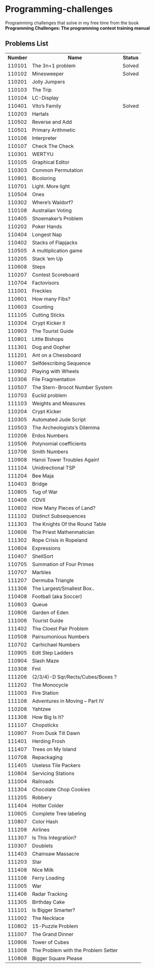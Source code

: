 Programming-challenges
======================
Programming challenges that solve in my free time from the book **Programming Challenges: The programming contest training manual**

Problems List
--------

<table>
   <tr>
      <th>Number</th>
      <th>Name</th>
      <th>Status</th>
   </tr>
   <tr>
      <td>110101</td>
      <td>The 3n+1 problem</td>
      <td>Solved</td>
   </tr>
   <tr>
      <td>110102</td>
      <td>Minesweeper</td>
      <td>Solved</td>
   </tr>
   <tr>
      <td>110201</td>
      <td>Jolly Jumpers</td>
      <td></td>
   </tr>
   <tr>
      <td>110103</td>
      <td>The Trip</td>
      <td></td>
   </tr>
   <tr>
      <td>110104</td>
      <td>LC-Display</td>
      <td></td>
   </tr>
   <tr>
      <td>110401</td>
      <td>Vito’s Family</td>
      <td>Solved</td>
   </tr>
   <tr>
      <td>110203</td>
      <td>Hartals</td>
      <td></td>
   </tr>
   <tr>
      <td>110502</td>
      <td>Reverse and Add</td>
      <td></td>
   </tr>
   <tr>
      <td>110501</td>
      <td>Primary Arithmetic</td>
      <td></td>
   </tr>
   <tr>
      <td>110106</td>
      <td>Interpreter</td>
      <td></td>
   </tr>
   <tr>
      <td>110107</td>
      <td>Check The Check</td>
      <td></td>
   </tr>
   <tr>
      <td>110301</td>
      <td>WERTYU</td>
      <td></td>
   </tr>
   <tr>
      <td>110105</td>
      <td>Graphical Editor</td>
      <td></td>
   </tr>
   <tr>
      <td>110303</td>
      <td>Common Permutation</td>
      <td></td>
   </tr>
   <tr>
      <td>110901</td>
      <td>Bicoloring</td>
      <td></td>
   </tr>
   <tr>
      <td>110701</td>
      <td>Light. More light</td>
      <td></td>
   </tr>
   <tr>
      <td>110504</td>
      <td>Ones</td>
      <td></td>
   </tr>
   <tr>
      <td>110302</td>
      <td>Where’s Waldorf?</td>
      <td></td>
   </tr>
   <tr>
      <td>110108</td>
      <td>Australian Voting</td>
      <td></td>
   </tr>
   <tr>
      <td>110405</td>
      <td>Shoemaker’s Problem</td>
      <td></td>
   </tr>
   <tr>
      <td>110202</td>
      <td>Poker Hands</td>
      <td></td>
   </tr>
   <tr>
      <td>110404</td>
      <td>Longest Nap</td>
      <td></td>
   </tr>
   <tr>
      <td>110402</td>
      <td>Stacks of Flapjacks</td>
      <td></td>
   </tr>
   <tr>
      <td>110505</td>
      <td>A multiplication game</td>
      <td></td>
   </tr>
   <tr>
      <td>110205</td>
      <td>Stack ‘em Up</td>
      <td></td>
   </tr>
   <tr>
      <td>110608</td>
      <td>Steps</td>
      <td></td>
   </tr>
   <tr>
      <td>110207</td>
      <td>Contest Scoreboard</td>
      <td></td>
   </tr>
   <tr>
      <td>110704</td>
      <td>Factovisors</td>
      <td></td>
   </tr>
   <tr>
      <td>111001</td>
      <td>Freckles</td>
      <td></td>
   </tr>
   <tr>
      <td>110601</td>
      <td>How many Fibs?</td>
      <td></td>
   </tr>
   <tr>
      <td>110603</td>
      <td>Counting</td>
      <td></td>
   </tr>
   <tr>
      <td>111105</td>
      <td>Cutting Sticks</td>
      <td></td>
   </tr>
   <tr>
      <td>110304</td>
      <td>Crypt Kicker II</td>
      <td></td>
   </tr>
   <tr>
      <td>110903</td>
      <td>The Tourist Guide</td>
      <td></td>
   </tr>
   <tr>
      <td>110801</td>
      <td>Little Bishops</td>
      <td></td>
   </tr>
   <tr>
      <td>111301</td>
      <td>Dog and Gopher</td>
      <td></td>
   </tr>
   <tr>
      <td>111201</td>
      <td>Ant on a Chessboard</td>
      <td></td>
   </tr>
   <tr>
      <td>110607</td>
      <td>Selfdescribing Sequence</td>
      <td></td>
   </tr>
   <tr>
      <td>110902</td>
      <td>Playing with Wheels</td>
      <td></td>
   </tr>
   <tr>
      <td>110306</td>
      <td>File Fragmentation</td>
      <td></td>
   </tr>
   <tr>
      <td>110507</td>
      <td>The Stern-Brocot Number System</td>
      <td></td>
   </tr>
   <tr>
      <td>110703</td>
      <td>Euclid problem</td>
      <td></td>
   </tr>
   <tr>
      <td>111103</td>
      <td>Weights and Measures</td>
      <td></td>
   </tr>
   <tr>
      <td>110204</td>
      <td>Crypt Kicker</td>
      <td></td>
   </tr>
   <tr>
      <td>110305</td>
      <td>Automated Jude Script</td>
      <td></td>
   </tr>
   <tr>
      <td>110503</td>
      <td>The Archeologists’s Dilemma</td>
      <td></td>
   </tr>
   <tr>
      <td>110206</td>
      <td>Erdos Numbers</td>
      <td></td>
   </tr>
   <tr>
      <td>110506</td>
      <td>Polynomial coefficients</td>
      <td></td>
   </tr>
   <tr>
      <td>110706</td>
      <td>Smith Numbers</td>
      <td></td>
   </tr>
   <tr>
      <td>110908</td>
      <td>Hanoi Tower Troubles Again!</td>
      <td></td>
   </tr>
   <tr>
      <td>111104</td>
      <td>Unidirectional TSP</td>
      <td></td>
   </tr>
   <tr>
      <td>111204</td>
      <td>Bee Maja</td>
      <td></td>
   </tr>
   <tr>
      <td>110403</td>
      <td>Bridge</td>
      <td></td>
   </tr>
   <tr>
      <td>110805</td>
      <td>Tug of War</td>
      <td></td>
   </tr>
   <tr>
      <td>110406</td>
      <td>CDVII</td>
      <td></td>
   </tr>
   <tr>
      <td>110602</td>
      <td>How Many Pieces of Land?</td>
      <td></td>
   </tr>
   <tr>
      <td>111102</td>
      <td>Distinct Subsequences</td>
      <td></td>
   </tr>
   <tr>
      <td>111303</td>
      <td>The Knights Of the Round Table</td>
      <td></td>
   </tr>
   <tr>
      <td>110606</td>
      <td>The Priest Mathenmatician</td>
      <td></td>
   </tr>
   <tr>
      <td>111302</td>
      <td>Rope Crisis in Ropeland</td>
      <td></td>
   </tr>
   <tr>
      <td>110604</td>
      <td>Expressions</td>
      <td></td>
   </tr>
   <tr>
      <td>110407</td>
      <td>ShellSort</td>
      <td></td>
   </tr>
   <tr>
      <td>110705</td>
      <td>Summation of Four Primes</td>
      <td></td>
   </tr>
   <tr>
      <td>110707</td>
      <td>Marbles</td>
      <td></td>
   </tr>
   <tr>
      <td>111207</td>
      <td>Dermuba Triangle</td>
      <td></td>
   </tr>
   <tr>
      <td>111306</td>
      <td>The Largest/Smallest Box..</td>
      <td></td>
   </tr>
   <tr>
      <td>110408</td>
      <td>Football (aka Soccer)</td>
      <td></td>
   </tr>
   <tr>
      <td>110803</td>
      <td>Queue</td>
      <td></td>
   </tr>
   <tr>
      <td>110806</td>
      <td>Garden of Eden</td>
      <td></td>
   </tr>
   <tr>
      <td>111006</td>
      <td>Tourist Guide</td>
      <td></td>
   </tr>
   <tr>
      <td>111402</td>
      <td>The Cloest Pair Problem</td>
      <td></td>
   </tr>
   <tr>
      <td>110508</td>
      <td>Pairsumonious Numbers</td>
      <td></td>
   </tr>
   <tr>
      <td>110702</td>
      <td>Carhichael Numbers</td>
      <td></td>
   </tr>
   <tr>
      <td>110905</td>
      <td>Edit Step Ladders</td>
      <td></td>
   </tr>
   <tr>
      <td>110904</td>
      <td>Slash Maze</td>
      <td></td>
   </tr>
   <tr>
      <td>110308</td>
      <td>Fmt</td>
      <td></td>
   </tr>
   <tr>
      <td>111206</td>
      <td>(2/3/4)-D Sqr/Rects/Cubes/Boxes ?</td>
      <td></td>
   </tr>
   <tr>
      <td>111202</td>
      <td>The Monocycle</td>
      <td></td>
   </tr>
   <tr>
      <td>111003</td>
      <td>Fire Station</td>
      <td></td>
   </tr>
   <tr>
      <td>111108</td>
      <td>Adventures in Moving – Part IV</td>
      <td></td>
   </tr>
   <tr>
      <td>110208</td>
      <td>Yahtzee</td>
      <td></td>
   </tr>
   <tr>
      <td>111308</td>
      <td>How Big Is It?</td>
      <td></td>
   </tr>
   <tr>
      <td>111107</td>
      <td>Chopsticks</td>
      <td></td>
   </tr>
   <tr>
      <td>110907</td>
      <td>From Dusk Till Dawn</td>
      <td></td>
   </tr>
   <tr>
      <td>111401</td>
      <td>Herding Frosh</td>
      <td></td>
   </tr>
   <tr>
      <td>111407</td>
      <td>Trees on My Island</td>
      <td></td>
   </tr>
   <tr>
      <td>110708</td>
      <td>Repackaging</td>
      <td></td>
   </tr>
   <tr>
      <td>111405</td>
      <td>Useless Tile Packers</td>
      <td></td>
   </tr>
   <tr>
      <td>110804</td>
      <td>Servicing Stations</td>
      <td></td>
   </tr>
   <tr>
      <td>111004</td>
      <td>Railroads</td>
      <td></td>
   </tr>
   <tr>
      <td>111304</td>
      <td>Chocolate Chop Cookies</td>
      <td></td>
   </tr>
   <tr>
      <td>111205</td>
      <td>Robbery</td>
      <td></td>
   </tr>
   <tr>
      <td>111404</td>
      <td>Hotter Colder</td>
      <td></td>
   </tr>
   <tr>
      <td>110605</td>
      <td>Complete Tree labeling</td>
      <td></td>
   </tr>
   <tr>
      <td>110807</td>
      <td>Color Hash</td>
      <td></td>
   </tr>
   <tr>
      <td>111208</td>
      <td>Airlines</td>
      <td></td>
   </tr>
   <tr>
      <td>111307</td>
      <td>Is This Integration?</td>
      <td></td>
   </tr>
   <tr>
      <td>110307</td>
      <td>Doublets</td>
      <td></td>
   </tr>
   <tr>
      <td>111403</td>
      <td>Chainsaw Massacre</td>
      <td></td>
   </tr>
   <tr>
      <td>111203</td>
      <td>Star</td>
      <td></td>
   </tr>
   <tr>
      <td>111408</td>
      <td>Nice Milk</td>
      <td></td>
   </tr>
   <tr>
      <td>111106</td>
      <td>Ferry Loading</td>
      <td></td>
   </tr>
   <tr>
      <td>111005</td>
      <td>War</td>
      <td></td>
   </tr>
   <tr>
      <td>111406</td>
      <td>Radar Tracking</td>
      <td></td>
   </tr>
   <tr>
      <td>111305</td>
      <td>Birthday Cake</td>
      <td></td>
   </tr>
   <tr>
      <td>111101</td>
      <td>Is Bigger Smarter?</td>
      <td></td>
   </tr>
   <tr>
      <td>111002</td>
      <td>The Necklace</td>
      <td></td>
   </tr>
   <tr>
      <td>110802</td>
      <td>15-Puzzle Problem</td>
      <td></td>
   </tr>
   <tr>
      <td>111007</td>
      <td>The Grand Dinner</td>
      <td></td>
   </tr>
   <tr>
      <td>110906</td>
      <td>Tower of Cubes</td>
      <td></td>
   </tr>
   <tr>
      <td>111008</td>
      <td>The Problem with the Problem Setter</td>
      <td></td>
   </tr>
   <tr>
      <td>110808</td>
      <td>Bigger Square Please</td>
      <td></td>
   </tr>
</table>